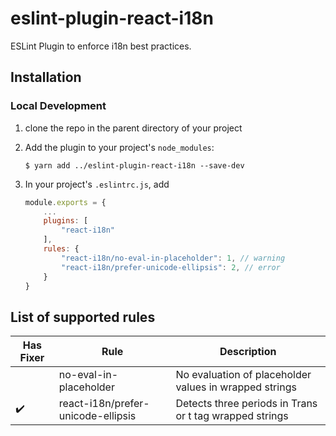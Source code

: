 # eslint-plugin-react-i18n

ESLint Plugin to enforce i18n best practices.

## Installation

### Local Development

1. clone the repo in the parent directory of your project
2. Add the plugin to your project's `node_modules`:
    ```
    $ yarn add ../eslint-plugin-react-i18n --save-dev
    ```
3. In your project's `.eslintrc.js`, add

    ```js
    module.exports = {
        ...
        plugins: [
            "react-i18n"
        ],
        rules: {
            "react-i18n/no-eval-in-placeholder": 1, // warning
            "react-i18n/prefer-unicode-ellipsis": 2, // error
        }
    }
    ```

## List of supported rules

| Has Fixer | Rule                               | Description                                             |
|-----------|------------------------------------|---------------------------------------------------------|
|           | no-eval-in-placeholder             | No evaluation of placeholder values in wrapped strings  |
|    ✔️      | react-i18n/prefer-unicode-ellipsis | Detects three periods in Trans or t tag wrapped strings |
